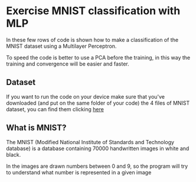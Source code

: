 # Exercise MNIST classification with MLP
In these few rows of code is shown how to make a classification of the MNIST dataset using a Multilayer Perceptron.

To speed the code is better to use a PCA before the training, in this way the training and convergence will be easier and faster.
## Dataset
If you want to run the code on your device make sure that you've downloaded (and put on the same folder of your code) the 4 files of MNIST dataset, you can find them clicking [here](http://yann.lecun.com/exdb/mnist/)
## What is MNIST?
The MNIST (Modified National Institute of Standards and Technology database) is a database containing 70000 handwritten images in white and black.

In the images are drawn numbers between 0 and 9, so the program will try to understand what number is represented in a given image 
